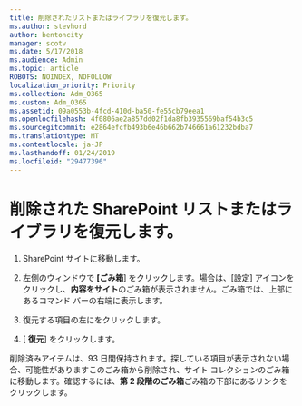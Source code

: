 ```yaml
---
title: 削除されたリストまたはライブラリを復元します。
ms.author: stevhord
author: bentoncity
manager: scotv
ms.date: 5/17/2018
ms.audience: Admin
ms.topic: article
ROBOTS: NOINDEX, NOFOLLOW
localization_priority: Priority
ms.collection: Adm_O365
ms.custom: Adm_O365
ms.assetid: 09a0553b-4fcd-410d-ba50-fe55cb79eea1
ms.openlocfilehash: 4f0806ae2a857dd02f1da8fb3935569baf54b3c5
ms.sourcegitcommit: e2864efcfb493b6e46b662b746661a61232bdba7
ms.translationtype: MT
ms.contentlocale: ja-JP
ms.lasthandoff: 01/24/2019
ms.locfileid: "29477396"
---
```

# <a name="restore-a-deleted-sharepoint-list-or-library"></a>削除された SharePoint リストまたはライブラリを復元します。

1. SharePoint サイトに移動します。
    
2. 左側のウィンドウで **[ごみ箱**] をクリックします。場合は、[設定] アイコンをクリックし、**内容をサイト**のごみ箱が表示されません。ごみ箱では、上部にあるコマンド バーの右端に表示します。
    
3. 復元する項目の左にをクリックします。
    
4. [ **復元**] をクリックします。
    
削除済みアイテムは、93 日間保持されます。探している項目が表示されない場合、可能性がありますこのごみ箱から削除され、サイト コレクションのごみ箱に移動します。確認するには、**第 2 段階のごみ箱**ごみ箱の下部にあるリンクをクリックします。 
  

